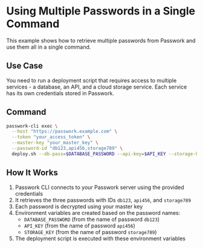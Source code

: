 # Using Multiple Passwords in a Single Command

This example shows how to retrieve multiple passwords from Passwork and use them all in a single command.

## Use Case

You need to run a deployment script that requires access to multiple services - a database, an API, and a cloud storage service. Each service has its own credentials stored in Passwork.

## Command

```bash
passwork-cli exec \
  --host "https://passwork.example.com" \
  --token "your_access_token" \
  --master-key "your_master_key" \
  --password-id "db123,api456,storage789" \
  deploy.sh --db-pass=$DATABASE_PASSWORD --api-key=$API_KEY --storage-key=$STORAGE_KEY
```

## How It Works

1. Passwork CLI connects to your Passwork server using the provided credentials
2. It retrieves the three passwords with IDs `db123`, `api456`, and `storage789`
3. Each password is decrypted using your master key
4. Environment variables are created based on the password names:
   - `DATABASE_PASSWORD` (from the name of password `db123`)
   - `API_KEY` (from the name of password `api456`)
   - `STORAGE_KEY` (from the name of password `storage789`)
5. The deployment script is executed with these environment variables

